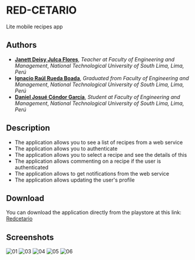 # RED-CETARIO

Lite mobile recipes app

## Authors

- [**Janett Deisy Julca Flores**](https://github.com/janettjulcaflores), *Teacher at Faculty of Engineering and Management*, *National Technological University of South Lima, Lima, Perú*
- [**Ignacio Raúl Rueda Boada**](https://github.com/Jibaru), *Graduated from Faculty of Engineering and Management*, *National Technological University of South Lima, Lima, Perú*
- [**Daniel Josué Cóndor García**](https://github.com/danielcondor9), *Student at Faculty of Engineering and Management*, *National Technological University of South Lima, Lima, Perú*

## Description

- The application allows you to see a list of recipes from a web service
- The application allows you to authenticate
- The application allows you to select a recipe and see the details of this
- The application allows commenting on a recipe if the user is authenticated
- The application allows to get notifications from the web service
- The application allows updating the user's profile

## Download

You can download the application directly from the playstore at this link:
[Redcetario](https://play.google.com/store/apps/details?id=com.untels.redcetario&hl=es_PE&gl=US)

## Screenshots

![01](screenshots/01.png)
![03](screenshots/02.png)
![04](screenshots/03.png)
![05](screenshots/04.png)
![06](screenshots/06.png)
